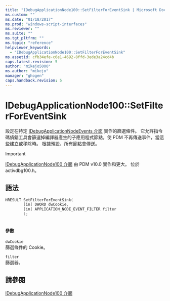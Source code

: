 ```yaml
---
title: "IDebugApplicationNode100::SetFilterForEventSink | Microsoft Docs"
ms.custom: ""
ms.date: "01/18/2017"
ms.prod: "windows-script-interfaces"
ms.reviewer: ""
ms.suite: ""
ms.tgt_pltfrm: ""
ms.topic: "reference"
helpviewer_keywords: 
  - "IDebugApplicationNode100::SetFilterForEventSink"
ms.assetid: cfb34efe-c6e1-4692-8ffd-3ede3a24cd4b
caps.latest.revision: 5
author: "mikejo5000"
ms.author: "mikejo"
manager: "ghogen"
caps.handback.revision: 5
---
```

# IDebugApplicationNode100::SetFilterForEventSink
設定在特定 [IDebugApplicationNodeEvents 介面](../../winscript/reference/idebugapplicationnodeevents-interface.md) 實作的篩選條件。  它允許指令碼偵錯工具會篩選掉編譯器產生的子應用程式節點，使 PDM 不再傳送事件，當這些建立或移除時。  根據預設，所有節點會傳送。  
  
> [!IMPORTANT]
>  [IDebugApplicationNode100 介面](../../winscript/reference/idebugapplicationnode100-interface.md) 由 PDM v10.0 實作和更大。  位於 activdbg100.h。  
  
## 語法  
  
```cpp  
HRESULT SetFilterForEventSink(  
        [in] DWORD dwCookie,  
        [in] APPLICATION_NODE_EVENT_FILTER filter  
        );  
  
```  
  
#### 參數  
 `dwCookie`  
 篩選條件的 Cookie。  
  
 `filter`  
 篩選器。  
  
## 請參閱  
 [IDebugApplicationNode100 介面](../../winscript/reference/idebugapplicationnode100-interface.md)